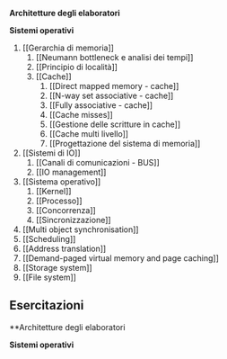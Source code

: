 

 **Architetture degli elaboratori** 



**Sistemi operativi**
1. [[Gerarchia di memoria]]
	1. [[Neumann bottleneck e analisi dei tempi]]
	2. [[Principio di località]]
	3. [[Cache]]
		1. [[Direct mapped memory - cache]]
		2. [[N-way set associative - cache]]
		3. [[Fully associative - cache]]
		4. [[Cache misses]]
		5. [[Gestione delle scritture in cache]]
		6. [[Cache multi livello]]
		7. [[Progettazione del sistema di memoria]]
2. [[Sistemi di IO]]
	1. [[Canali di comunicazioni - BUS]]
	2. [[IO management]]
3. [[Sistema operativo]]
	1. [[Kernel]]
	2. [[Processo]]
	3. [[Concorrenza]]
	4. [[Sincronizzazione]]
4. [[Multi object synchronisation]]
5. [[Scheduling]]
6. [[Address translation]]
7. [[Demand-paged virtual memory and page caching]]
8. [[Storage system]]
9. [[File system]]



## Esercitazioni
**Architetture degli elaboratori 


**Sistemi operativi**
